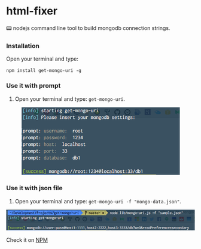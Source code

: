 # html-fixer
:pager: nodejs command line tool to build mongodb connection strings.

### Installation 

Open your terminal and type: 
```
npm install get-mongo-uri -g
```

### Use it with prompt

1. Open your terminal and type: `get-mongo-uri`.

<p style="text-align: center">
  <img src="img/prompt.png" />
</p>

### Use it with json file

1. Open your terminal and type: `get-mongo-uri -f "mongo-data.json"`.

<p style="text-align: center">
  <img src="img/file.png" />
</p>


Check it on [NPM](https://www.npmjs.com/package/get-mongo-uri)